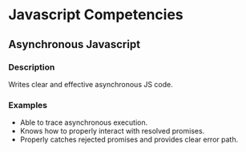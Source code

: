 # Javascript Competencies

## Asynchronous Javascript

### Description

Writes clear and effective asynchronous JS code.

### Examples

- Able to trace asynchronous execution.
- Knows how to properly interact with resolved promises.
- Properly catches rejected promises and provides clear error path.
